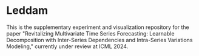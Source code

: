 # Leddam

This is the supplementary experiment and visualization repository for the paper "Revitalizing Multivariate Time Series Forecasting: Learnable Decomposition with Inter-Series Dependencies and Intra-Series Variations Modeling," currently under review at ICML 2024.
